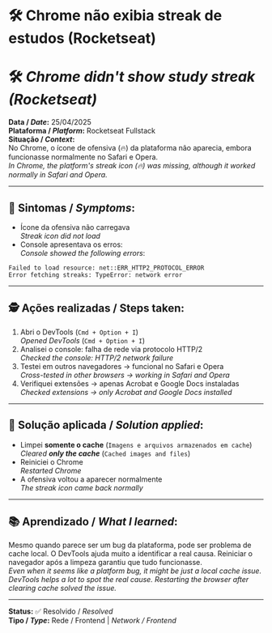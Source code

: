 # 🛠️ Chrome não exibia streak de estudos (Rocketseat)  
# 🛠️ _Chrome didn't show study streak (Rocketseat)_

**Data / _Date_:** 25/04/2025  
**Plataforma / _Platform_:** Rocketseat Fullstack  
**Situação / _Context_:**  
No Chrome, o ícone de ofensiva (🔥) da plataforma não aparecia, embora funcionasse normalmente no Safari e Opera.  
_In Chrome, the platform's streak icon (🔥) was missing, although it worked normally in Safari and Opera._

---

## 🧪 Sintomas / _Symptoms_:
- Ícone da ofensiva não carregava  
  _Streak icon did not load_  
- Console apresentava os erros:  
  _Console showed the following errors_:

```
Failed to load resource: net::ERR_HTTP2_PROTOCOL_ERROR  
Error fetching streaks: TypeError: network error  
```

---

## 🕵️ Ações realizadas / Steps taken:
1. Abri o DevTools (`Cmd + Option + I`)  
   _Opened DevTools_ (`Cmd + Option + I`)  
2. Analisei o console: falha de rede via protocolo HTTP/2  
   _Checked the console: HTTP/2 network failure_  
3. Testei em outros navegadores → funcional no Safari e Opera  
   _Cross-tested in other browsers → working in Safari and Opera_  
4. Verifiquei extensões → apenas Acrobat e Google Docs instaladas  
   _Checked extensions → only Acrobat and Google Docs installed_

---

## 🧼 Solução aplicada / _Solution applied_:
- Limpei **somente o cache** (`Imagens e arquivos armazenados em cache`)  
  _Cleared **only the cache**_ (`Cached images and files`)  
- Reiniciei o Chrome  
  _Restarted Chrome_  
- A ofensiva voltou a aparecer normalmente  
  _The streak icon came back normally_

---

## 📚 Aprendizado / _What I learned_:
Mesmo quando parece ser um bug da plataforma, pode ser problema de cache local. O DevTools ajuda muito a identificar a real causa. Reiniciar o navegador após a limpeza garantiu que tudo funcionasse.  
_Even when it seems like a platform bug, it might be just a local cache issue. DevTools helps a lot to spot the real cause. Restarting the browser after clearing cache solved the issue._

---

**Status:** ✅ Resolvido / _Resolved_  
**Tipo / _Type_:** Rede / Frontend | _Network / Frontend_